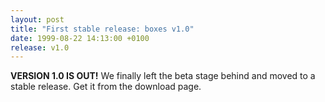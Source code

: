 ```yaml
---
layout: post
title: "First stable release: boxes v1.0"
date: 1999-08-22 14:13:00 +0100
release: v1.0
---
```


**VERSION 1.0 IS OUT!** We finally left the beta stage behind and moved to a stable release. Get it from the download page.